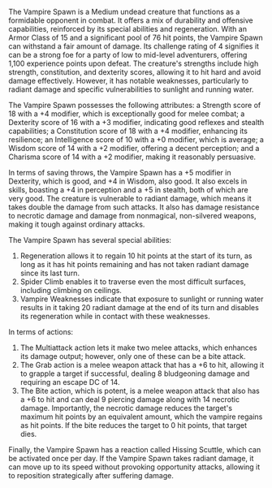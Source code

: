 The Vampire Spawn is a Medium undead creature that functions as a formidable opponent in combat. It offers a mix of durability and offensive capabilities, reinforced by its special abilities and regeneration. With an Armor Class of 15 and a significant pool of 76 hit points, the Vampire Spawn can withstand a fair amount of damage. Its challenge rating of 4 signifies it can be a strong foe for a party of low to mid-level adventurers, offering 1,100 experience points upon defeat. The creature's strengths include high strength, constitution, and dexterity scores, allowing it to hit hard and avoid damage effectively. However, it has notable weaknesses, particularly to radiant damage and specific vulnerabilities to sunlight and running water.

The Vampire Spawn possesses the following attributes: a Strength score of 18 with a +4 modifier, which is exceptionally good for melee combat; a Dexterity score of 16 with a +3 modifier, indicating good reflexes and stealth capabilities; a Constitution score of 18 with a +4 modifier, enhancing its resilience; an Intelligence score of 10 with a +0 modifier, which is average; a Wisdom score of 14 with a +2 modifier, offering a decent perception; and a Charisma score of 14 with a +2 modifier, making it reasonably persuasive. 

In terms of saving throws, the Vampire Spawn has a +5 modifier in Dexterity, which is good, and +4 in Wisdom, also good. It also excels in skills, boasting a +4 in perception and a +5 in stealth, both of which are very good. The creature is vulnerable to radiant damage, which means it takes double the damage from such attacks. It also has damage resistance to necrotic damage and damage from nonmagical, non-silvered weapons, making it tough against ordinary attacks.

The Vampire Spawn has several special abilities: 
1. Regeneration allows it to regain 10 hit points at the start of its turn, as long as it has hit points remaining and has not taken radiant damage since its last turn.
2. Spider Climb enables it to traverse even the most difficult surfaces, including climbing on ceilings.
3. Vampire Weaknesses indicate that exposure to sunlight or running water results in it taking 20 radiant damage at the end of its turn and disables its regeneration while in contact with these weaknesses.

In terms of actions:
1. The Multiattack action lets it make two melee attacks, which enhances its damage output; however, only one of these can be a bite attack.
2. The Grab action is a melee weapon attack that has a +6 to hit, allowing it to grapple a target if successful, dealing 8 bludgeoning damage and requiring an escape DC of 14.
3. The Bite action, which is potent, is a melee weapon attack that also has a +6 to hit and can deal 9 piercing damage along with 14 necrotic damage. Importantly, the necrotic damage reduces the target's maximum hit points by an equivalent amount, which the vampire regains as hit points. If the bite reduces the target to 0 hit points, that target dies.

Finally, the Vampire Spawn has a reaction called Hissing Scuttle, which can be activated once per day. If the Vampire Spawn takes radiant damage, it can move up to its speed without provoking opportunity attacks, allowing it to reposition strategically after suffering damage.